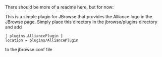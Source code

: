 There should be more of a readme here, but for now:

This is a simple plugin for JBrowse that provides the Alliance logo in the JBrowse page.  Simply place this directory in the jbrowse/plugins directory and add 
```
[ plugins.AlliancePlugin ]
location = plugins/AlliancePlugin
```
to the jbrowse.conf file
